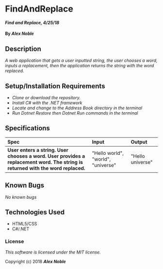 # FindAndReplace

#### _Find and Replace, 4/25/18_

#### By _**Alex Noble**_

## Description
_A web application that gets a user inputted string, the user chooses a word, inputs a replacement, then the application returns the string with the word replaced._

## Setup/Installation Requirements

* _Clone or download the repository._
* _Install C# with the .NET framework_
* _Locate and change to the Address Book directory in the terminal_
* _Run Dotnet Restore then Dotnet Run commands in the terminal_

## Specifications
| Spec | Input | Output |
| :-------------     | :------------- | :------------- |
| **User enters a string. User chooses a word. User provides a replacement word. The string is returned with the word replaced.** | "Hello world", "world", "universe" | "Hello universe"|

## Known Bugs

_No known bugs_


## Technologies Used
* HTML5/CSS
* C#/.NET

### License

*This software is licensed under the MIT license.*

Copyright (c) 2018 **_Alex Noble_**

